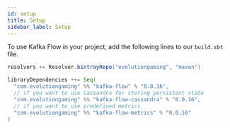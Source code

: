 ```yaml
---
id: setup
title: Setup
sidebar_label: Setup
---
```


To use Kafka Flow in your project, add the following lines to our `build.sbt`
file.

```scala
resolvers += Resolver.bintrayRepo("evolutiongaming", "maven")

libraryDependencies ++= Seq(
  "com.evolutiongaming" %% "kafka-flow" % "0.0.16",
  // if you want to use Cassandra for storing persistent state
  "com.evolutiongaming" %% "kafka-flow-cassandra" % "0.0.16",
  // if you want to use predefined metrics
  "com.evolutiongaming" %% "kafka-flow-metrics" % "0.0.16"
)
```